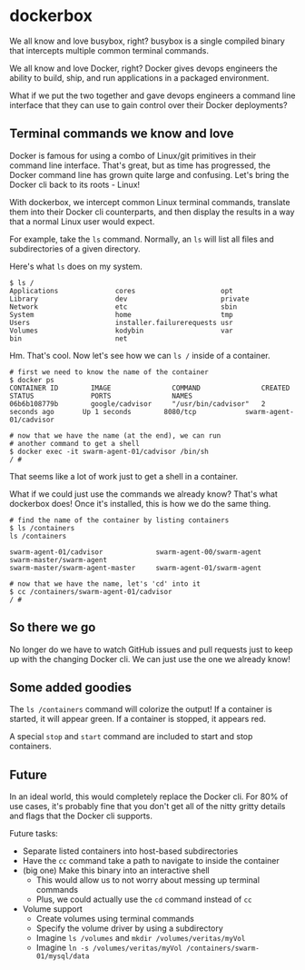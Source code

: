 # dockerbox
We all know and love busybox, right? busybox is a single compiled
binary that intercepts multiple common terminal commands.

We all know and love Docker, right? Docker gives devops engineers the
ability to build, ship, and run applications in a packaged environment.

What if we put the two together and gave devops engineers a command
line interface that they can use to gain control over their Docker
deployments?

## Terminal commands we know and love
Docker is famous for using a combo of Linux/git primitives in their
command line interface. That's great, but as time has progressed,
the Docker command line has grown quite large and confusing. Let's
bring the Docker cli back to its roots - Linux!

With dockerbox, we intercept common Linux terminal commands, translate
them into their Docker cli counterparts, and then display the results
in a way that a normal Linux user would expect.

For example, take the `ls` command. Normally, an `ls` will list all
files and subdirectories of a given directory.

Here's what `ls` does on my system.

```
$ ls /
Applications              cores                     opt
Library                   dev                       private
Network                   etc                       sbin
System                    home                      tmp
Users                     installer.failurerequests usr
Volumes                   kodybin                   var
bin                       net
```

Hm. That's cool. Now let's see how we can `ls /` inside of a
container.

```
# first we need to know the name of the container
$ docker ps
CONTAINER ID        IMAGE               COMMAND               CREATED             STATUS              PORTS               NAMES
06b6b108779b        google/cadvisor     "/usr/bin/cadvisor"   2 seconds ago       Up 1 seconds        8080/tcp            swarm-agent-01/cadvisor

# now that we have the name (at the end), we can run
# another command to get a shell
$ docker exec -it swarm-agent-01/cadvisor /bin/sh
/ #
```

That seems like a lot of work just to get a shell in a container.

What if we could just use the commands we already know? That's what
dockerbox does! Once it's installed, this is how we do the same thing.

```
# find the name of the container by listing containers
$ ls /containers
ls /containers

swarm-agent-01/cadvisor             swarm-agent-00/swarm-agent     swarm-master/swarm-agent
swarm-master/swarm-agent-master     swarm-agent-01/swarm-agent

# now that we have the name, let's 'cd' into it
$ cc /containers/swarm-agent-01/cadvisor
/ #
```

## So there we go
No longer do we have to watch GitHub issues and pull requests just to
keep up with the changing Docker cli. We can just use the one we
already know!

## Some added goodies
The `ls /containers` command will colorize the output! If a container
is started, it will appear green. If a container is stopped, it
appears red.

A special `stop` and `start` command are included to start and stop
containers.

## Future
In an ideal world, this would completely replace the Docker cli.
For 80% of use cases, it's probably fine that you don't get all of
the nitty gritty details and flags that the Docker cli supports.

Future tasks:
* Separate listed containers into host-based subdirectories
* Have the `cc` command take a path to navigate to inside the container
* (big one) Make this binary into an interactive shell
  * This would allow us to not worry about messing up terminal
  commands
  * Plus, we could actually use the `cd` command instead of `cc`
* Volume support
  * Create volumes using terminal commands
  * Specify the volume driver by using a subdirectory
  * Imagine `ls /volumes` and `mkdir /volumes/veritas/myVol`
  * Imagine `ln -s /volumes/veritas/myVol
  /containers/swarm-01/mysql/data`
